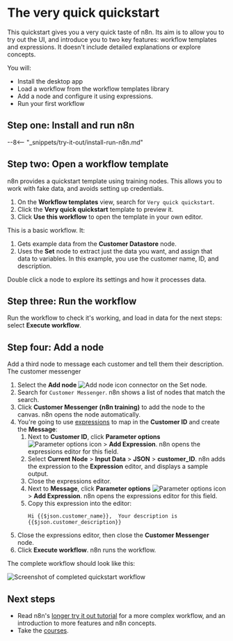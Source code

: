 # The very quick quickstart

This quickstart gives you a very quick taste of n8n. Its aim is to allow you to try out the UI, and introduce you to two key features: workflow templates and expressions. It doesn't include detailed explanations or explore concepts.

You will:

* Install the desktop app
* Load a workflow from the workflow templates library
* Add a node and configure it using expressions.
* Run your first workflow

## Step one: Install and run n8n

--8<-- "_snippets/try-it-out/install-run-n8n.md"

## Step two: Open a workflow template

n8n provides a quickstart template using training nodes. This allows you to work with fake data, and avoids setting up credentials.

1. On the **Workflow templates** view, search for `Very quick quickstart`.
2. Click the **Very quick quickstart** template to preview it.
3. Click **Use this workflow** to open the template in your own editor.

This is a basic workflow. It:

1. Gets example data from the **Customer Datastore** node.
2. Uses the **Set** node to extract just the data you want, and assign that data to variables. In this example, you use the customer name, ID, and description.

Double click a node to explore its settings and how it processes data.

## Step three: Run the workflow

Run the workflow to check it's working, and load in data for the next steps: select **Execute workflow**.

## Step four: Add a node

Add a third node to message each customer and tell them their description. The customer messenger

1. Select the **Add node** <span class="inline-image">![Add node icon](/_images/try-it-out/add-node-small.png)</span> connector on the Set node.
2. Search for `Customer Messenger`. n8n shows a list of nodes that match the search.
3. Click **Customer Messenger (n8n training)** to add the node to the canvas. n8n opens the node automatically.
4. You're going to use [expressions](/code-examples/expressions/) to map in the **Customer ID** and create the **Message**:
    1. Next to **Customer ID**, click **Parameter options** <span class="inline-image">![Parameter options icon](/_images/try-it-out/parameter-options.png)</span> > **Add Expression**. n8n opens the expressions editor for this field.
    2. Select **Current Node** > **Input Data** > **JSON** > **customer_ID**. n8n adds the expression to the **Expression** editor, and displays a sample output.
    3. Close the expressions editor.
    4. Next to **Message**, click **Parameter options** <span class="inline-image">![Parameter options icon](/_images/try-it-out/parameter-options.png)</span> > **Add Expression**. n8n opens the expressions editor for this field.
    5. Copy this expression into the editor:
        ```
        Hi {{$json.customer_name}},  Your description is {{$json.customer_description}}
        ```
5. Close the expressions editor, then close the **Customer Messenger** node.
6. Click **Execute workflow**. n8n runs the workflow.

The complete workflow should look like this:

![Screenshot of completed quickstart workflow](/_images/try-it-out/quickstart/very-quick-quickstart-workflow.png)


## Next steps

* Read n8n's [longer try it out tutorial](/try-it-out/longer-introduction/) for a more complex workflow, and an introduction to more features and n8n concepts.
* Take the [courses](/courses/).


